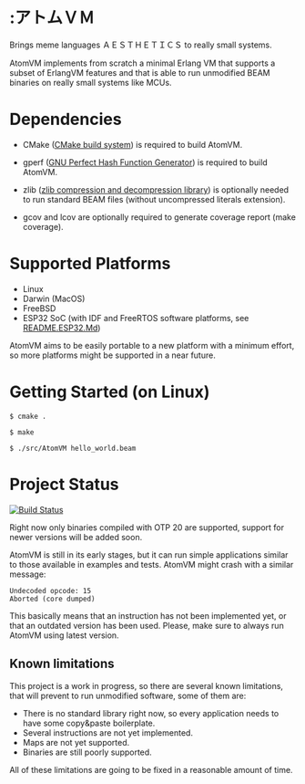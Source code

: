 :アトムＶＭ
===========

Brings meme languages ＡＥＳＴＨＥＴＩＣＳ to really small systems.

AtomVM implements from scratch a minimal Erlang VM that supports a subset of ErlangVM features and that is able to run unmodified BEAM binaries on really small systems like MCUs.

Dependencies
============

* CMake ([CMake build system](https://cmake.org/)) is required to build AtomVM.
* gperf ([GNU Perfect Hash Function Generator](https://www.gnu.org/software/gperf/manual/gperf.html)) is required to build AtomVM.
* zlib ([zlib compression and decompression library](https://zlib.net/)) is optionally needed to run standard BEAM files (without uncompressed literals extension).

* gcov and lcov are optionally required to generate coverage report (make coverage).

Supported Platforms
===================

* Linux
* Darwin (MacOS)
* FreeBSD
* ESP32 SoC (with IDF and FreeRTOS software platforms, see [README.ESP32.Md](README.ESP32.Md))

AtomVM aims to be easily portable to a new platform with a minimum effort, so more platforms might be supported in a near future.

Getting Started (on Linux)
==========================


```
$ cmake .

$ make

$ ./src/AtomVM hello_world.beam
```

Project Status
==============

[![Build Status](https://travis-ci.com/bettio/AtomVM.svg?branch=master)](https://travis-ci.com/bettio/AtomVM)

Right now only binaries compiled with OTP 20 are supported, support for newer versions will be added soon.

AtomVM is still in its early stages, but it can run simple applications similar to those available in examples and tests.
AtomVM might crash with a similar message:
```
Undecoded opcode: 15
Aborted (core dumped)
```
This basically means that an instruction has not been implemented yet, or that an outdated version has been used. Please, make sure to always run AtomVM using latest version.

Known limitations
-----------------
This project is a work in progress, so there are several known limitations, that will prevent to run unmodified software, some of them are:
* There is no standard library right now, so every application needs to have some copy&paste boilerplate.
* Several instructions are not yet implemented.
* Maps are not yet supported.
* Binaries are still poorly supported.

All of these limitations are going to be fixed in a reasonable amount of time.
